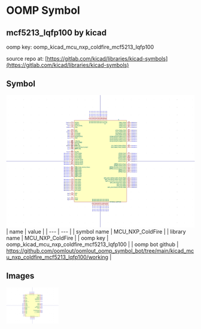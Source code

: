 # OOMP Symbol  
## mcf5213_lqfp100  by kicad  
  
oomp key: oomp_kicad_mcu_nxp_coldfire_mcf5213_lqfp100  
  
source repo at: [https://gitlab.com/kicad/libraries/kicad-symbols](https://gitlab.com/kicad/libraries/kicad-symbols)  
## Symbol  
  
[![working.png](working_600.png)](working.png)  
| name | value | 
| --- | --- | 
| symbol name | MCU_NXP_ColdFire | 
| library name | MCU_NXP_ColdFire | 
| oomp key | oomp_kicad_mcu_nxp_coldfire_mcf5213_lqfp100 | 
| oomp bot github | https://github.com/oomlout/oomlout_oomp_symbol_bot/tree/main/kicad_mcu_nxp_coldfire_mcf5213_lqfp100/working | 
## Images  
  
[![working.png](working_140.png)](working.png)  
